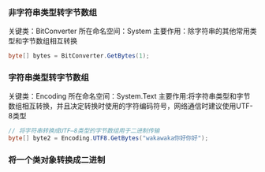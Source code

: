 ### 非字符串类型转字节数组
关键类：BitConverter
所在命名空间：System
主要作用：除字符串的其他常用类型和字节数组相互转换
```C#
byte[] bytes = BitConverter.GetBytes(1);
```
### 字符串类型转字节数组
关键类：Encoding
所在命名空间：System.Text
主要作用:将字符串类型和字节数组相互转换，并且决定转换时使用的字符编码符号，网络通信时建议使用UTF-8类型
```C#
// 将字符串转换成UTF—8类型的字节数组用于二进制传输
byte[] byte2 = Encoding.UTF8.GetBytes("wakawaka你好你好");
```

### 将一个类对象转换成二进制 

